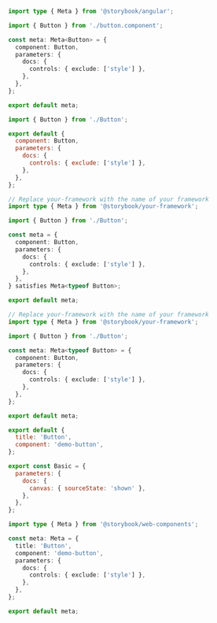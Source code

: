 ```ts filename="Button.stories.ts" renderer="angular" language="ts"
import type { Meta } from '@storybook/angular';

import { Button } from './button.component';

const meta: Meta<Button> = {
  component: Button,
  parameters: {
    docs: {
      controls: { exclude: ['style'] },
    },
  },
};

export default meta;
```

```js filename="Button.stories.js|jsx" renderer="common" language="js"
import { Button } from './Button';

export default {
  component: Button,
  parameters: {
    docs: {
      controls: { exclude: ['style'] },
    },
  },
};
```

```ts filename="Button.stories.ts|tsx" renderer="common" language="ts-4-9"
// Replace your-framework with the name of your framework
import type { Meta } from '@storybook/your-framework';

import { Button } from './Button';

const meta = {
  component: Button,
  parameters: {
    docs: {
      controls: { exclude: ['style'] },
    },
  },
} satisfies Meta<typeof Button>;

export default meta;
```

```ts filename="Button.stories.ts|tsx" renderer="common" language="ts"
// Replace your-framework with the name of your framework
import type { Meta } from '@storybook/your-framework';

import { Button } from './Button';

const meta: Meta<typeof Button> = {
  component: Button,
  parameters: {
    docs: {
      controls: { exclude: ['style'] },
    },
  },
};

export default meta;
```

```js filename="Button.stories.js" renderer="web-components" language="js"
export default {
  title: 'Button',
  component: 'demo-button',
};

export const Basic = {
  parameters: {
    docs: {
      canvas: { sourceState: 'shown' },
    },
  },
};
```

```ts filename="Button.stories.ts" renderer="web-components" language="ts"
import type { Meta } from '@storybook/web-components';

const meta: Meta = {
  title: 'Button',
  component: 'demo-button',
  parameters: {
    docs: {
      controls: { exclude: ['style'] },
    },
  },
};

export default meta;
```

